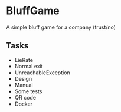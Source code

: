 # BluffGame
A simple bluff game for a company (trust/no)

## Tasks
* LieRate
* Normal exit
* UnreachableException
* Design
* Manual
* Some tests
* QR code
* Docker
